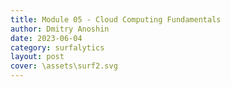 ```yaml
---
title: Module 05 - Cloud Computing Fundamentals
author: Dmitry Anoshin 
date: 2023-06-04
category: surfalytics
layout: post
cover: \assets\surf2.svg
---
```

